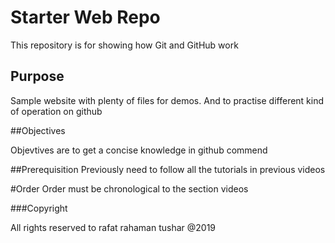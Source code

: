 # Starter Web Repo

This repository is for showing how Git and GitHub work

## Purpose

Sample website with plenty of files for demos. And to practise different kind of operation on github

##Objectives

Objevtives are to get a concise knowledge in github commend

##Prerequisition
Previously need to follow all the tutorials in previous videos

#Order
Order must be chronological to the section videos

###Copyright 

All rights reserved to rafat rahaman tushar @2019